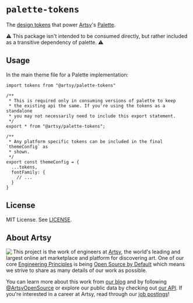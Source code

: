 # `palette-tokens`

The [design tokens](https://www.lightningdesignsystem.com/design-tokens/) that power [Artsy](https://www.artsy.net)'s [Palette](https://palette.artsy.net).

:warning: This package isn't intended to be consumed directly, but rather included as a transitive dependency of palette. :warning:

## Usage

In the main theme file for a Palette implementation:

```
import tokens from "@artsy/palette-tokens"

/**
 * This is required only in consuming versions of palette to keep
 * the existing api the same. If you're using the tokens as a standalone
 * you may not necessarily need to include this export statement.
 */
export * from "@artsy/palette-tokens";

/**
 * Any platform specific tokens can be included in the final `themeConfig` as
 * shown.
 */
export const themeConfig = {
  ...tokens,
  fontFamily: {
    // ...
  }
}
```

## License

MIT License. See [LICENSE](../../LICENSE).

## About Artsy

<a href="https://www.artsy.net/">
  <img align="left" src="https://avatars2.githubusercontent.com/u/546231?s=200&v=4"/>
</a>

This project is the work of engineers at [Artsy][footer_website], the world's
leading and largest online art marketplace and platform for discovering art.
One of our core [Engineering Principles][footer_principles] is being [Open
Source by Default][footer_open] which means we strive to share as many details
of our work as possible.

You can learn more about this work from [our blog][footer_blog] and by following
[@ArtsyOpenSource][footer_twitter] or explore our public data by checking out
[our API][footer_api]. If you're interested in a career at Artsy, read through
our [job postings][footer_jobs]!

[footer_website]: https://www.artsy.net/
[footer_principles]: https://github.com/artsy/README/blob/main/culture/engineering-principles.md
[footer_open]: https://github.com/artsy/README/blob/main/culture/engineering-principles.md#open-source-by-default
[footer_blog]: https://artsy.github.io/
[footer_twitter]: https://twitter.com/ArtsyOpenSource
[footer_api]: https://developers.artsy.net/
[footer_jobs]: https://www.artsy.net/jobs
